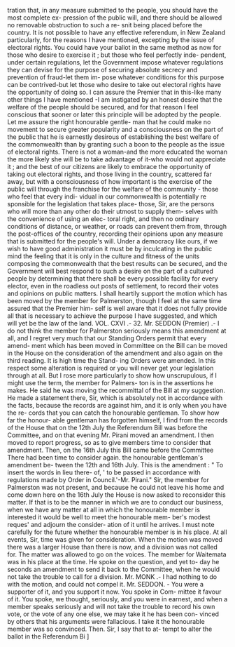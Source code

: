 tration that, in any measure submitted to the people, you should have the most complete ex- pression of the public will, and there should be allowed no removable obstruction to such a re- snit being placed before the country. It is not possible to have any effective referendum, in New Zealand particularly, for the reasons I have mentioned, excepting by the issue of electoral rights. You could have your ballot in the same method as now for those who desire to exercise it ; but those who feel perfectly inde- pendent, under certain regulations, let the Government impose whatever regulations they can devise for the purpose of securing absolute secrecy and prevention of fraud-let them im- pose whatever conditions for this purpose can be contrived-but let those who desire to take out electoral rights have the opportunity of doing so. I can assure the Premier that in this-like many other things I have mentioned -I am instigated by an honest desire that the welfare of the people should be secured, and for that reason I feel conscious that sooner or later this principle will be adopted by the people. Let me assure the right honourable gentle- man that he could make no movement to secure greater popularity and a consciousness on the part of the public that he is earnestly desirous of establishing the best welfare of the commonwealth than by granting such a boon to the people as the issue of electoral rights. There is not a woman-and the more educated the woman the more likely she will be to take advantage of it-who would not appreciate it ; and the best of our citizens are likely to embrace the opportunity of taking out electoral rights, and those living in the country, scattered far away, but with a consciousness of how important is the exercise of the public will through the franchise for the welfare of the community - those who feel that every indi- vidual in our commonwealth is potentially re sponsible for the legislation that takes place- those, Sir, are the persons who will more than any other do their utmost to supply them- selves with the convenience of using an elec- toral right, and then no ordinary conditions of distance, or weather, or roads can prevent them from, through the post-offices of the country, recording their opinions upon any measure that is submitted for the people's will. Under a democracy like ours, if we wish to have good administration it must be by inculcating in the public mind the feeling that it is only in the culture and fitness of the units composing the commonwealth that the best results can be secured, and the Government will best respond to such a desire on the part of a cultured people by determining that there shall be every possible facility for every elector, even in the roadless out posts of settlement, to record their votes and opinions on public matters. I shall heartily support the motion which has been moved by the member for Palmerston, though I feel at the same time assured that the Premier him- self is well aware that it does not fully provide all that is necessary to achieve the purpose I have suggested, and which will yet be the law of the land. VOL. CXVI .- 32. Mr. SEDDON (Premier) .- I do not think the member for Palmerston seriously means this amendment at all, and I regret very much that our Standing Orders permit that every amend- ment which has been moved in Committee on the Bill can be moved in the House on the consideration of the amendment and also again on the third reading. It is high time the Stand- ing Orders were amended. In this respect some alteration is required or you will never get your legislation through at all. But I rose more particularly to show how unscrupulous, if I might use the term, the member for Palmers- ton is in the assertions he makes. He said he was moving the recommittal of the Bill at my suggestion. He made a statement there, Sir, which is absolutely not in accordance with the facts, because the records are against him, and it is only when you have the re- cords that you can catch the honourable gentleman. To show how far the honour- able gentleman has forgotten himself, I find from the records of the House that on the 12th July the Referendum Bill was before the Committee, and on that evening Mr. Pirani moved an amendment. I then moved to report progress, so as to give members time to consider that amendment. Then, on the 16th July this Bill came before the Committee There had been time to consider again. the honourable gentleman's amendment be- tween the 12th and 16th July. This is the amendment : " To insert the words in lieu there- of, ' to be passed in accordance with regulations made by Order in Council.'-Mr. Pirani." Sir, the member for Palmerston was not present, and because he could not leave his home and come down here on the 16th July the House is now asked to reconsider this matter. If that is to be the manner in which we are to conduct our business, when we have any matter at all in which the honourable member is interested it would be well to meet the honourable mem- ber's modest reques' and adjourn the consider- ation of it until he arrives. I must note carefully for the future whether the honourable member is in his place. At all events, Sir, time was given for consideration. When the motion was moved there was a larger House than there is now, and a division was not called for. The matter was allowed to go on the voices. The member for Waitemata was in his place at the time. He spoke on the question, and yet to- day he seconds an amendment to send it back to the Committee, when he would not take the trouble to call for a division. Mr. MONK .- I had nothing to do with the motion, and could not compel it. Mr. SEDDON. - You were a supporter of it, and you support it now. You spoke in Com- mittee it favour of it. You spoke, we thought, seriously, and you were in earnest, and when a member speaks seriously and will not take the trouble to record his own vote, or the vote of any one else, we may take it he has been con- vinced by others that his arguments were fallacious. I take it the honourable member was so convinced. Then. Sir, I say that to at- tempt to alter the ballot in the Referendum Bi ] 